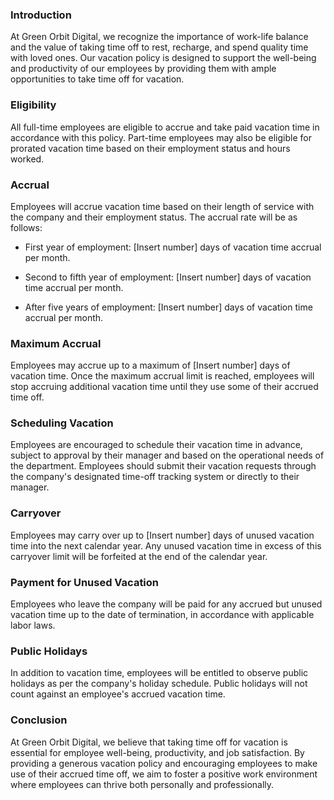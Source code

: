 ### Introduction

At Green Orbit Digital, we recognize the importance of work-life balance and the value of taking time off to rest, recharge, and spend quality time with loved ones. Our vacation policy is designed to support the well-being and productivity of our employees by providing them with ample opportunities to take time off for vacation.

### Eligibility

All full-time employees are eligible to accrue and take paid vacation time in accordance with this policy. Part-time employees may also be eligible for prorated vacation time based on their employment status and hours worked.

### Accrual

Employees will accrue vacation time based on their length of service with the company and their employment status. The accrual rate will be as follows:

- First year of employment: [Insert number] days of vacation time accrual per month.

- Second to fifth year of employment: [Insert number] days of vacation time accrual per month.

- After five years of employment: [Insert number] days of vacation time accrual per month.

### Maximum Accrual

Employees may accrue up to a maximum of [Insert number] days of vacation time. Once the maximum accrual limit is reached, employees will stop accruing additional vacation time until they use some of their accrued time off.

### Scheduling Vacation

Employees are encouraged to schedule their vacation time in advance, subject to approval by their manager and based on the operational needs of the department. Employees should submit their vacation requests through the company's designated time-off tracking system or directly to their manager.

### Carryover

Employees may carry over up to [Insert number] days of unused vacation time into the next calendar year. Any unused vacation time in excess of this carryover limit will be forfeited at the end of the calendar year.

### Payment for Unused Vacation

Employees who leave the company will be paid for any accrued but unused vacation time up to the date of termination, in accordance with applicable labor laws.

### Public Holidays

In addition to vacation time, employees will be entitled to observe public holidays as per the company's holiday schedule. Public holidays will not count against an employee's accrued vacation time.

### Conclusion

At Green Orbit Digital, we believe that taking time off for vacation is essential for employee well-being, productivity, and job satisfaction. By providing a generous vacation policy and encouraging employees to make use of their accrued time off, we aim to foster a positive work environment where employees can thrive both personally and professionally.